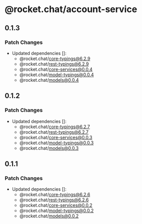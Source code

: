 # @rocket.chat/account-service

## 0.1.3

### Patch Changes

- Updated dependencies []:
  - @rocket.chat/core-typings@6.2.9
  - @rocket.chat/rest-typings@6.2.9
  - @rocket.chat/core-services@0.0.4
  - @rocket.chat/model-typings@0.0.4
  - @rocket.chat/models@0.0.4

## 0.1.2

### Patch Changes

- Updated dependencies []:
  - @rocket.chat/core-typings@6.2.7
  - @rocket.chat/rest-typings@6.2.7
  - @rocket.chat/core-services@0.0.3
  - @rocket.chat/model-typings@0.0.3
  - @rocket.chat/models@0.0.3

## 0.1.1

### Patch Changes

- Updated dependencies []:
  - @rocket.chat/core-typings@6.2.6
  - @rocket.chat/rest-typings@6.2.6
  - @rocket.chat/core-services@0.0.2
  - @rocket.chat/model-typings@0.0.2
  - @rocket.chat/models@0.0.2
